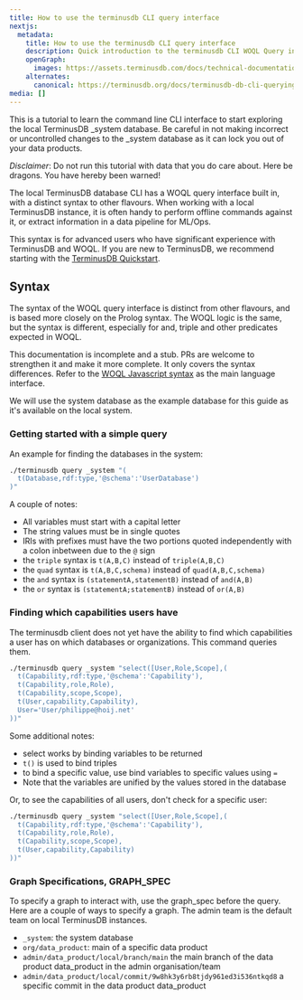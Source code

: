 ```yaml
---
title: How to use the terminusdb CLI query interface
nextjs:
  metadata:
    title: How to use the terminusdb CLI query interface
    description: Quick introduction to the terminusdb CLI WOQL Query interface which has a distinct syntax to other flavours.
    openGraph:
      images: https://assets.terminusdb.com/docs/technical-documentation-terminuscms-og.png
    alternates:
      canonical: https://terminusdb.org/docs/terminusdb-db-cli-querying/
media: []
---
```


This is a tutorial to learn the command line CLI interface to start exploring the local TerminusDB _system database. Be careful in not making incorrect or uncontrolled changes to the _system database as it can lock you out of your data products.

*Disclaimer*: Do not run this tutorial with data that you do care about. Here be dragons. You have hereby been warned!

The local TerminusDB database CLI has a WOQL query interface built in, with a distinct syntax to other flavours. When working with a local TerminusDB instance, it is often handy to perform offline commands against it, or extract information in a data pipeline for ML/Ops.

This syntax is for advanced users who have significant experience with TerminusDB and WOQL. If you are new to TerminusDB, we recommend starting with the [TerminusDB Quickstart](/docs/get-started-with-terminusdb/).

## Syntax

The syntax of the WOQL query interface is distinct from other flavours, and is based more closely on the Prolog syntax. The WOQL logic is the same, but the syntax is different, especially for and, triple and other predicates expected in WOQL.

This documentation is incomplete and a stub. PRs are welcome to strengthen it and make it more complete. It only covers the syntax differences. Refer to the [WOQL Javascript syntax](/docs/javascript-woql/) as the main language interface.

We will use the system database as the example database for this guide as it's available on the local system.

### Getting started with a simple query

An example for finding the databases in the system:

```bash
./terminusdb query _system "(
  t(Database,rdf:type,'@schema':'UserDatabase')
)"
```

A couple of notes:
* All variables must start with a capital letter
* The string values must be in single quotes
* IRIs with prefixes must have the two portions quoted independently with a colon inbetween due to the `@` sign
* the `triple` syntax is `t(A,B,C)` instead of `triple(A,B,C)`
* the `quad` syntax is `t(A,B,C,schema)` instead of `quad(A,B,C,schema)`
* the `and` syntax is `(statementA,statementB)` instead of `and(A,B)`
* the `or` syntax is `(statementA;statementB)` instead of `or(A,B)`

### Finding which capabilities users have

The terminusdb client does not yet have the ability to find which capabilities a user has on which databases or organizations. This command queries them.

```bash
./terminusdb query _system "select([User,Role,Scope],(
  t(Capability,rdf:type,'@schema':'Capability'),
  t(Capability,role,Role),
  t(Capability,scope,Scope),
  t(User,capability,Capability),
  User='User/philippe@hoij.net'
))"
```

Some additional notes:

* select works by binding variables to be returned
* `t()` is used to bind triples
* to bind a specific value, use bind variables to specific values using `=`
* Note that the variables are unified by the values stored in the database

Or, to see the capabilities of all users, don't check for a specific user:

```bash
./terminusdb query _system "select([User,Role,Scope],(
  t(Capability,rdf:type,'@schema':'Capability'),
  t(Capability,role,Role),
  t(Capability,scope,Scope),
  t(User,capability,Capability)
))"
```

### Graph Specifications, GRAPH_SPEC

To specify a graph to interact with, use the graph_spec before the query. Here are a couple of ways to specify a graph. The admin team is the default team on local TerminusDB instances.

* `_system`: the system database
* `org/data_product`: main of a specific data product
* `admin/data_product/local/branch/main` the main branch of the data product data_product in the admin organisation/team
* `admin/data_product/local/commit/9w8hk3y6rb8tjdy961ed3i536ntkqd8` a specific commit in the data product data_product

